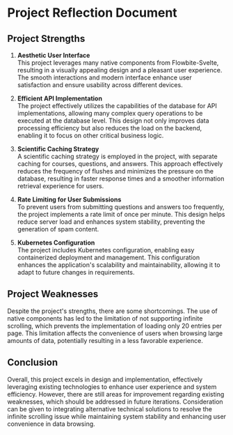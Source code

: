 # Project Reflection Document

## Project Strengths

1. **Aesthetic User Interface**  
   This project leverages many native components from Flowbite-Svelte, resulting in a visually appealing design and a pleasant user experience. The smooth interactions and modern interface enhance user satisfaction and ensure usability across different devices.

2. **Efficient API Implementation**  
   The project effectively utilizes the capabilities of the database for API implementations, allowing many complex query operations to be executed at the database level. This design not only improves data processing efficiency but also reduces the load on the backend, enabling it to focus on other critical business logic.

3. **Scientific Caching Strategy**  
   A scientific caching strategy is employed in the project, with separate caching for courses, questions, and answers. This approach effectively reduces the frequency of flushes and minimizes the pressure on the database, resulting in faster response times and a smoother information retrieval experience for users.

4. **Rate Limiting for User Submissions**  
   To prevent users from submitting questions and answers too frequently, the project implements a rate limit of once per minute. This design helps reduce server load and enhances system stability, preventing the generation of spam content.

5. **Kubernetes Configuration**  
   The project includes Kubernetes configuration, enabling easy containerized deployment and management. This configuration enhances the application's scalability and maintainability, allowing it to adapt to future changes in requirements.

## Project Weaknesses

Despite the project's strengths, there are some shortcomings. The use of native components has led to the limitation of not supporting infinite scrolling, which prevents the implementation of loading only 20 entries per page. This limitation affects the convenience of users when browsing large amounts of data, potentially resulting in a less favorable experience.

## Conclusion

Overall, this project excels in design and implementation, effectively leveraging existing technologies to enhance user experience and system efficiency. However, there are still areas for improvement regarding existing weaknesses, which should be addressed in future iterations. Consideration can be given to integrating alternative technical solutions to resolve the infinite scrolling issue while maintaining system stability and enhancing user convenience in data browsing.
